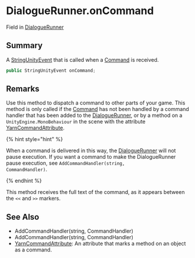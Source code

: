 # DialogueRunner.onCommand

Field in [DialogueRunner](/docs/api/csharp/yarn.unity.dialoguerunner.md)

## Summary


A  <a href="yarn.unity.dialoguerunner.stringunityevent.md">StringUnityEvent</a>  that is called when a  <a href="yarn.command.md">Command</a>  is received.


```csharp
public StringUnityEvent onCommand;
```

## Remarks

<p>
Use this method to dispatch a command to other parts of your game.
This method is only called if the <a href="yarn.command.md">Command</a> has not been
handled by a command handler that has been added to the <a href="yarn.unity.dialoguerunner.md">DialogueRunner</a>, or by a method on a <code>UnityEngine.MonoBehaviour</code> in the scene with the attribute <a href="yarn.unity.yarncommandattribute.md">YarnCommandAttribute</a>.
</p> <p>
{% hint style="hint" %}

When a command is delivered in this way, the <a href="yarn.unity.dialoguerunner.md">DialogueRunner</a> will not pause execution. If you want a
command to make the DialogueRunner pause execution, see <code>AddCommandHandler(string, CommandHandler)</code>.

{% endhint %}
</p> <p>
This method receives the full text of the command, as it appears
between the <code>&lt;&lt;</code> and <code>&gt;&gt;</code> markers.
</p>

## See Also

* AddCommandHandler\(string, CommandHandler\)
* AddCommandHandler\(string, CommandHandler\)
* [YarnCommandAttribute](/docs/api/csharp/yarn.unity.yarncommandattribute.md): An attribute that marks a method on an object as a command.

